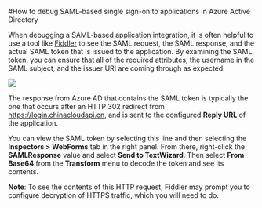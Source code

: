 <properties 
    pageTitle="How to debug SAML-based single sign-on to applications in Azure Active Directory | Windows Azure" 
    description="Learn how to debug SAML-based single sign-on to applications in Azure Active Directory " 
    services="active-directory" 
    authors="asmalser-msft"  
    documentationCenter="na" manager="stevenpo"/>
<tags 
    ms.service="active-directory" 
    ms.date="11/18/2015" 
    wacn.date="" />

#How to debug SAML-based single sign-on to applications in Azure Active Directory

When debugging a SAML-based application integration, it is often helpful to use a tool like [Fiddler](http://www.telerik.com/fiddler) to see the SAML request, the SAML response, and the actual SAML token that is issued to the application. By examining the SAML token, you can ensure that all of the required attributes, the username in the SAML subject, and the issuer URI are coming through as expected.

![][1]

The response from Azure AD that contains the SAML token is typically the one that occurs after an HTTP 302 redirect from https://login.chinacloudapi.cn, and is sent to the configured **Reply URL** of the application. 
 
You can view the SAML token by selecting this line and then selecting the **Inspectors > WebForms** tab in the right panel. From there, right-click the **SAMLResponse** value and select **Send to TextWizard**. Then select **From Base64** from the **Transform** menu to decode the token and see its contents.
 
**Note**: To see the contents of this HTTP request, Fiddler may prompt you to configure decryption of HTTPS traffic, which you will need to do.

<!--Image references-->
[1]: ./media/active-directory-saml-debugging/fiddler.png